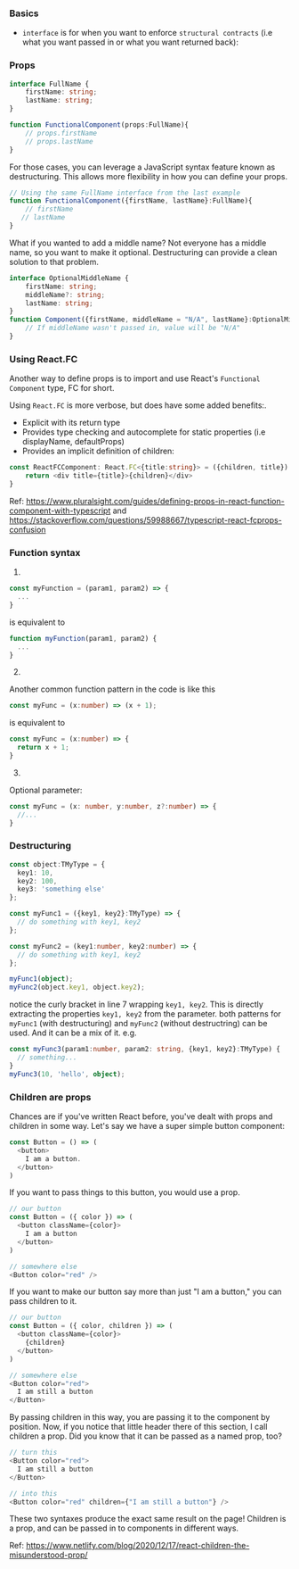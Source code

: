 ### Basics

* `interface` is for when you want to enforce `structural contracts` (i.e what you want passed in or what you want returned back):

### Props

```ts
interface FullName {
    firstName: string;
    lastName: string;
}

function FunctionalComponent(props:FullName){
    // props.firstName
    // props.lastName
}
```

For those cases, you can leverage a JavaScript syntax feature known as destructuring. This allows more flexibility in how you can define your props.

```ts
// Using the same FullName interface from the last example
function FunctionalComponent({firstName, lastName}:FullName){
    // firstName
   // lastName
}
```

What if you wanted to add a middle name? Not everyone has a middle name, so you want to make it optional. Destructuring can provide a clean solution to that problem.

```ts
interface OptionalMiddleName {
    firstName: string;
    middleName?: string;
    lastName: string;
}
function Component({firstName, middleName = "N/A", lastName}:OptionalMiddleName){
    // If middleName wasn't passed in, value will be "N/A"
}
```

### Using React.FC

Another way to define props is to import and use React's `Functional Component` type, FC for short.

Using `React.FC` is more verbose, but does have some added benefits:.

* Explicit with its return type
* Provides type checking and autocomplete for static properties (i.e displayName, defaultProps)
* Provides an implicit definition of children:

```ts
const ReactFCComponent: React.FC<{title:string}> = ({children, title}) => {
    return <div title={title}>{children}</div>
}
```

Ref: https://www.pluralsight.com/guides/defining-props-in-react-function-component-with-typescript and https://stackoverflow.com/questions/59988667/typescript-react-fcprops-confusion


### Function syntax
1.

```ts
const myFunction = (param1, param2) => {
  ...
}
```

is equivalent to 

```ts
function myFunction(param1, param2) {
  ...
}
```

2.
Another common function pattern in the code is like this

```ts
const myFunc = (x:number) => (x + 1);
```

is equivalent to 

```ts
const myFunc = (x:number) => {
  return x + 1;
}
```

3. 
Optional parameter:

```ts
const myFunc = (x: number, y:number, z?:number) => {
  //...
}
```

### Destructuring

```ts
const object:TMyType = {
  key1: 10,
  key2: 100,
  key3: 'something else'
};

const myFunc1 = ({key1, key2}:TMyType) => {
  // do something with key1, key2
};

const myFunc2 = (key1:number, key2:number) => {
  // do something with key1, key2
};

myFunc1(object);
myFunc2(object.key1, object.key2);
```

notice the curly bracket in line 7 wrapping `key1, key2`. This is directly extracting the properties `key1, key2` from the parameter. both patterns for `myFunc1` (with destructuring) and `myFunc2` (without destructring) can be used. And it can be a mix of it. e.g.

```ts
const myFunc3(param1:number, param2: string, {key1, key2}:TMyType) {
  // something...
}
myFunc3(10, 'hello', object);
```

### Children are props

Chances are if you've written React before, you've dealt with props and children in some way. Let's say we have a super simple button component:

```ts
const Button = () => (
  <button>
    I am a button.
  </button>
)
```

If you want to pass things to this button, you would use a prop.

```ts
// our button
const Button = ({ color }) => (
  <button className={color}>
    I am a button
  </button>
)

// somewhere else
<Button color="red" />
```

If you want to make our button say more than just "I am a button," you can pass children to it.

```ts
// our button
const Button = ({ color, children }) => (
  <button className={color}>
    {children}
  </button>
)

// somewhere else
<Button color="red">
  I am still a button
</Button>
```

By passing children in this way, you are passing it to the component by position. Now, if you notice that little header there of this section, I call children a prop. Did you know that it can be passed as a named prop, too?

```ts
// turn this
<Button color="red">
  I am still a button
</Button>

// into this
<Button color="red" children={"I am still a button"} />
```

These two syntaxes produce the exact same result on the page! Children is a prop, and can be passed in to components in different ways.

Ref: https://www.netlify.com/blog/2020/12/17/react-children-the-misunderstood-prop/
